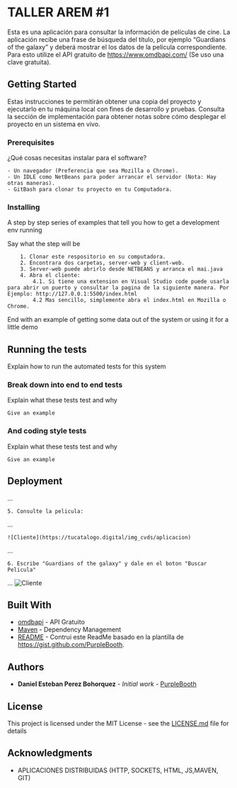 # TALLER AREM #1

Esta es una aplicación para consultar la información de películas de cine.  La aplicación recibe una frase de búsqueda del título, por ejemplo “Guardians of the galaxy”  y deberá mostrar el los datos de la película correspondiente. Para esto utilize el API gratuito de https://www.omdbapi.com/ (Se uso una clave gratuita). 

## Getting Started

Estas instrucciones te permitirán obtener una copia del proyecto y ejecutarlo en tu máquina local con fines de desarrollo y pruebas. Consulta la sección de implementación para obtener notas sobre cómo desplegar el proyecto en un sistema en vivo.

### Prerequisites

¿Qué cosas necesitas instalar para el software?

```
- Un navegador (Preferencia que sea Mozilla o Chrome).
- Un IDLE como NetBeans para poder arrancar el servidor (Nota: Hay otras maneras).
- GitBash para clonar tu proyecto en tu Computadora.

```

### Installing

A step by step series of examples that tell you how to get a development env running

Say what the step will be

```
    1. Clonar este respositorio en su computadora.
    2. Encontrara dos carpetas, server-web y client-web.
    3. Server-web puede abrirlo desde NETBEANS y arranca el mai.java
    4. Abra el cliente: 
        4.1. Si tiene una extension en Visual Studio code puede usarla para abrir un puerto y consultar la pagina de la siguiente manera. Por Ejemplo: http://127.0.0.1:5500/index.html
        4.2 Mas sencillo, simplemente abra el index.html en Mozilla o Chrome.

```

End with an example of getting some data out of the system or using it for a little demo

## Running the tests

Explain how to run the automated tests for this system

### Break down into end to end tests

Explain what these tests test and why

```
Give an example
```

### And coding style tests

Explain what these tests test and why

```
Give an example
```

## Deployment

...

    5. Consulte la pelicula:
...


    ![Cliente](https://tucatalogo.digital/img_cvds/aplicacion)

...

    6. Escribe "Guardians of the galaxy" y dale en el boton "Buscar Pelicula"
...
        ![Cliente](https://tucatalogo.digital/img_cvds/peli.png)
## Built With

* [omdbapi](https://www.omdbapi.com/ ) - API Gratuito
* [Maven](https://maven.apache.org/) - Dependency Management
* [README](https://gist.github.com/PurpleBooth/109311bb0361f32d87a2) - Contrui este ReadMe basado en la plantilla de https://gist.github.com/PurpleBooth.


<!-- 
## Contributing

Please read [CONTRIBUTING.md](https://gist.github.com/PurpleBooth/b24679402957c63ec426) for details on our code of conduct, and the process for submitting pull requests to us. -->

<!-- ## Versioning

We use [SemVer](http://semver.org/) for versioning. For the versions available, see the [tags on this repository](https://github.com/your/project/tags).  -->

## Authors

* **Daniel Esteban Perez Bohorquez** - *Initial work* - [PurpleBooth](https://github.com/PurpleBooth)


## License

This project is licensed under the MIT License - see the [LICENSE.md](LICENSE.md) file for details

## Acknowledgments

* APLICACIONES DISTRIBUIDAS (HTTP, SOCKETS, HTML, JS,MAVEN, GIT)
